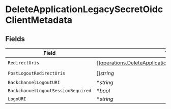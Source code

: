 # DeleteApplicationLegacySecretOidcClientMetadata


## Fields

| Field                                                                                                                                    | Type                                                                                                                                     | Required                                                                                                                                 | Description                                                                                                                              |
| ---------------------------------------------------------------------------------------------------------------------------------------- | ---------------------------------------------------------------------------------------------------------------------------------------- | ---------------------------------------------------------------------------------------------------------------------------------------- | ---------------------------------------------------------------------------------------------------------------------------------------- |
| `RedirectUris`                                                                                                                           | [][operations.DeleteApplicationLegacySecretRedirectUrisUnion](../../models/operations/deleteapplicationlegacysecretredirecturisunion.md) | :heavy_check_mark:                                                                                                                       | N/A                                                                                                                                      |
| `PostLogoutRedirectUris`                                                                                                                 | []*string*                                                                                                                               | :heavy_check_mark:                                                                                                                       | N/A                                                                                                                                      |
| `BackchannelLogoutURI`                                                                                                                   | **string*                                                                                                                                | :heavy_minus_sign:                                                                                                                       | N/A                                                                                                                                      |
| `BackchannelLogoutSessionRequired`                                                                                                       | **bool*                                                                                                                                  | :heavy_minus_sign:                                                                                                                       | N/A                                                                                                                                      |
| `LogoURI`                                                                                                                                | **string*                                                                                                                                | :heavy_minus_sign:                                                                                                                       | N/A                                                                                                                                      |